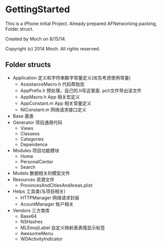 # GettingStarted

This is a iPhone initial Project. Already prepared AFNetworking packing, Folder struct.

Created by Moch on 8/15/14.

Copyright (c) 2014 Moch. All rights reserved.

## Folder structs

- Application 定义和字符串数字常量定义(优先考虑使用常量)
	- AssistanceMacro.h 代码帮助宏
	- AppPrefix.h   预处理，自己的.h写这里面. pch文件导出该文件
	- AppMacro.h    App 相关宏定义
    - AppConstant.m App 相关常量定义	
    - NIConstant.m 网络请求接口定义
- Base 	基类
- Generator 项目通用代码
	- Views
	- Classess
	- Categories 
	- Dependence
- Modules 项目功能模块
	- Home
	- PersonalCenter
	- Search
- Models	数据相关的模型文件
- Resources			资源文件
	- ProvincesAndCitiesAndAreas.plist
- Helps 工具类(与项目相关)
	- HTTPManager   网络请求封装
	- AcountManager	账户相关
- Vendors	三方类库
	- Base64
	- NSHashes
	- MLEmojiLabel 自定义映射表表情显示标签
	- AwesomeMenu 
	- WDActivityIndicator
